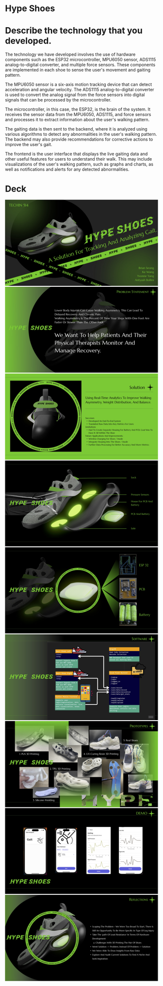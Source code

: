 # Hype Shoes

# Describe the technology that you developed.

The technology we have developed involves the use of hardware components such as the ESP32 microcontroller, MPU6050 sensor, ADS1115 analog-to-digital converter, and multiple force sensors. These components are implemented in each shoe to sense the user's movement and gaiting pattern.

The MPU6050 sensor is a six-axis motion tracking device that can detect acceleration and angular velocity. The ADS1115 analog-to-digital converter is used to convert the analog signal from the force sensors into digital signals that can be processed by the microcontroller.

The microcontroller, in this case, the ESP32, is the brain of the system. It receives the sensor data from the MPU6050, ADS1115, and force sensors and processes it to extract information about the user's walking pattern.

The gaiting data is then sent to the backend, where it is analyzed using various algorithms to detect any abnormalities in the user's walking pattern. The backend may also provide recommendations for corrective actions to improve the user's gait.

The frontend is the user interface that displays the live gaiting data and other useful features for users to understand their walk. This may include visualizations of the user's walking pattern, such as graphs and charts, as well as notifications and alerts for any detected abnormalities.

# Deck

![](./pics/01.jpg)
![](./pics/02.jpg)
![](./pics/03.jpg)
![](./pics/04.jpg)
![](./pics/05.jpg)
![](./pics/06.jpg)
![](./pics/07.jpg)
![](./pics/08.jpg)
![](./pics/09.jpg)
